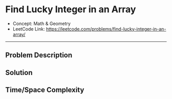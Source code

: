 # Find Lucky Integer in an Array

- Concept: Math & Geometry
- LeetCode Link: https://leetcode.com/problems/find-lucky-integer-in-an-array/

---

## Problem Description

## Solution

## Time/Space Complexity

